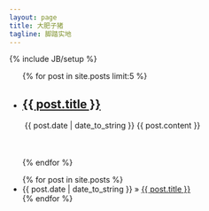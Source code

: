 ```yaml
---
layout: page
title: 大肥子猪
tagline: 脚踏实地
---
```

{% include JB/setup %}

<div class="row-fluid">
  <div id="left" class="span9">
    <ul>
       {% for post in site.posts limit:5 %}
         <li style="margin-bottom: 50px;">
            <a href="{{ BASE_PATH }}{{ post.url}}"><h2>{{ post.title }}</h2></a>&nbsp;<span>{{ post.date | date_to_string }}</span>
            {{ post.content }}
         </li>
       {% endfor %}
    </ul>
  </div>
  <div id="right" class="span3">
    <ul class="posts">
      {% for post in site.posts %}
        <li><span>{{ post.date | date_to_string }}</span> &raquo; <a href="{{ BASE_PATH }}{{ post.url }}">{{ post.title }}</a></li>
      {% endfor %}
    </ul>
  </div>
</div>


